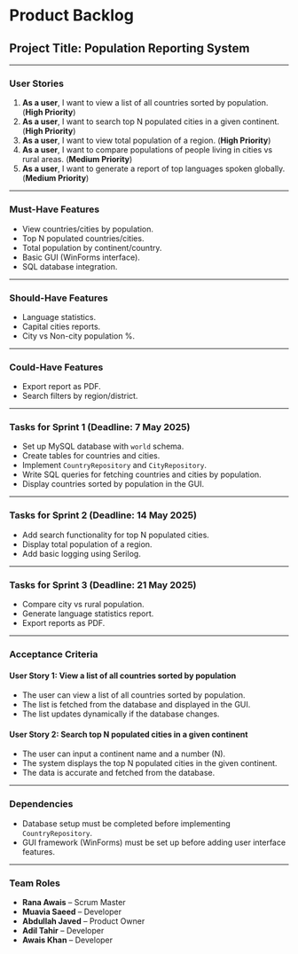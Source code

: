 # Product Backlog

## Project Title: Population Reporting System

---

### User Stories
1. **As a user**, I want to view a list of all countries sorted by population. (**High Priority**)
2. **As a user**, I want to search top N populated cities in a given continent. (**High Priority**)
3. **As a user**, I want to view total population of a region. (**High Priority**)
4. **As a user**, I want to compare populations of people living in cities vs rural areas. (**Medium Priority**)
5. **As a user**, I want to generate a report of top languages spoken globally. (**Medium Priority**)

---

### Must-Have Features
- View countries/cities by population.
- Top N populated countries/cities.
- Total population by continent/country.
- Basic GUI (WinForms interface).
- SQL database integration.

---

### Should-Have Features
- Language statistics.
- Capital cities reports.
- City vs Non-city population %.

---

### Could-Have Features
- Export report as PDF.
- Search filters by region/district.

---

### Tasks for Sprint 1 (Deadline: 7 May 2025)
- Set up MySQL database with `world` schema.
- Create tables for countries and cities.
- Implement `CountryRepository` and `CityRepository`.
- Write SQL queries for fetching countries and cities by population.
- Display countries sorted by population in the GUI.

---

### Tasks for Sprint 2 (Deadline: 14 May 2025)
- Add search functionality for top N populated cities.
- Display total population of a region.
- Add basic logging using Serilog.

---

### Tasks for Sprint 3 (Deadline: 21 May 2025)
- Compare city vs rural population.
- Generate language statistics report.
- Export reports as PDF.

---

### Acceptance Criteria
#### User Story 1: View a list of all countries sorted by population
- The user can view a list of all countries sorted by population.
- The list is fetched from the database and displayed in the GUI.
- The list updates dynamically if the database changes.

#### User Story 2: Search top N populated cities in a given continent
- The user can input a continent name and a number (N).
- The system displays the top N populated cities in the given continent.
- The data is accurate and fetched from the database.

---

### Dependencies
- Database setup must be completed before implementing `CountryRepository`.
- GUI framework (WinForms) must be set up before adding user interface features.

---

### Team Roles
- **Rana Awais** – Scrum Master
- **Muavia Saeed** – Developer
- **Abdullah Javed** – Product Owner
- **Adil Tahir** – Developer
- **Awais Khan** – Developer
